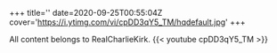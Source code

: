 +++
title=''
date=2020-09-25T00:55:04Z
cover='https://i.ytimg.com/vi/cpDD3qY5_TM/hqdefault.jpg'
+++

All content belongs to RealCharlieKirk.
{{< youtube cpDD3qY5_TM >}}
